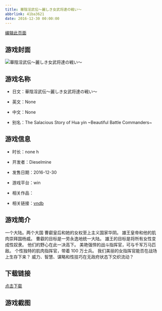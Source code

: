 ```yaml
---
title: 華陰淫武伝～麗しき女武将達の戦い～
abbrlink: 41ba3621
date: 2016-12-30 00:00:00
---
```

[编辑此页面](https://github.com/ACG-3/ADV3-source/blob/main/source/_posts/games/%E8%8F%AF%E9%99%B0%E6%B7%AB%E6%AD%A6%E4%BC%9D%EF%BD%9E%E9%BA%97%E3%81%97%E3%81%8D%E5%A5%B3%E6%AD%A6%E5%B0%86%E9%81%94%E3%81%AE%E6%88%A6%E3%81%84%EF%BD%9E.md)

## 游戏封面

![華陰淫武伝～麗しき女武将達の戦い～](https%3A//pan.timero.xyz/onedrive/img_lib_001/%E8%8F%AF%E9%99%B0%E6%B7%AB%E6%AD%A6%E4%BC%9D%EF%BD%9E%E9%BA%97%E3%81%97%E3%81%8D%E5%A5%B3%E6%AD%A6%E5%B0%86%E9%81%94%E3%81%AE%E6%88%A6%E3%81%84%EF%BD%9E_cover.avif)


## 游戏名称

- 日文：華陰淫武伝～麗しき女武将達の戦い～
- 英文：None
- 中文：None

- 别名：The Salacious Story of Hua yin ~Beautiful Battle Commanders~


## 游戏信息

- 时长：none h
- 开发者：Dieselmine
- 发售日期：2016-12-30
- 游戏平台：win
- 相关作品：

- 相关链接：[vndb](https://vndb.org/v20853)


## 游戏简介

一个大陆。两个大国
曹叡皇后和她的女权至上主义国家华阴。
雄王皇帝和他的肌肉崇拜国杨威。
曹叡的目标是一劳永逸地统一大陆。
雄王的目标是将所有女性变成性奴隶。
他们的野心在此一决高下。
美艳强悍的战斗指挥官，可与千军万马匹敌。
个性独特的肌肉指挥官，带着 100 万士兵。
我们美丽的女指挥官能否在战场上生存下来？
威力、智慧、谋略和性技巧在无政府状态下交织流动？




## 下载链接

[点击下载](https://pan.timero.xyz/onedrive/adv_lib_001/%E8%8F%AF%E9%99%B0%E6%B7%AB%E6%AD%A6%E4%BC%9D%EF%BD%9E%E9%BA%97%E3%81%97%E3%81%8D%E5%A5%B3%E6%AD%A6%E5%B0%86%E9%81%94%E3%81%AE%E6%88%A6%E3%81%84%EF%BD%9E)


## 游戏截图


